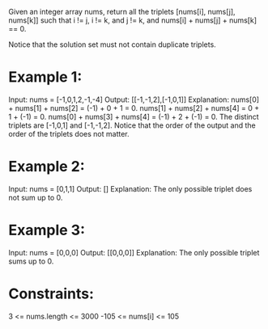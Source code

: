 Given an integer array nums, return all the triplets [nums[i], nums[j], nums[k]] such that i != j, i != k, and j != k, and nums[i] + nums[j] + nums[k] == 0.

Notice that the solution set must not contain duplicate triplets.

# Example 1:
Input: nums = [-1,0,1,2,-1,-4]
Output: [[-1,-1,2],[-1,0,1]]
Explanation: 
nums[0] + nums[1] + nums[2] = (-1) + 0 + 1 = 0.
nums[1] + nums[2] + nums[4] = 0 + 1 + (-1) = 0.
nums[0] + nums[3] + nums[4] = (-1) + 2 + (-1) = 0.
The distinct triplets are [-1,0,1] and [-1,-1,2].
Notice that the order of the output and the order of the triplets does not matter.

# Example 2:
Input: nums = [0,1,1]
Output: []
Explanation: The only possible triplet does not sum up to 0.

# Example 3:
Input: nums = [0,0,0]
Output: [[0,0,0]]
Explanation: The only possible triplet sums up to 0.
 
# Constraints:
3 <= nums.length <= 3000
-105 <= nums[i] <= 105